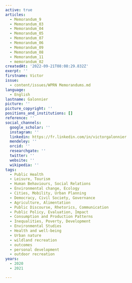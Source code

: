 ```yaml
---
active: true
articles:
  - Memorandum_9
  - Memorandum_03
  - Memorandum_04
  - Memorandum_05
  - Memorandum_07
  - Memorandum_06
  - Memorandum_09
  - Memorandum_08
  - Memorandum_11
  - memorandum_02
createdAt: '2022-09-21T08:08:29.832Z'
exerpt: ''
firstname: Victor
issue:
  - content/issues/WPRN Memorandums.md
language:
  - English
lastname: Galonnier
picture: ''
picture_copyright: ''
positions_and_institutions: []
reference: ''
social_channels:
  google_scholar: ''
  instagram: ''
  linkedin: https://fr.linkedin.com/in/victorgalonnier
  mendeley: ''
  orcid: ''
  researchgate: ''
  twitter: ''
  website: ''
  wikipedia: ''
tags:
  - Public Health
  - Leisure, Tourism
  - Human Behaviours, Social Relations
  - Environmental change, Ecology
  - Cities, Mobility, Urban Planning
  - Democracy, Civil Society, Governance
  - Agriculture, Alimentation
  - Public Discourse, Rhetorics, Communication
  - Public Policy, Evaluation, Impact
  - Consumption and Production Patterns
  - Inequalities, Poverty, Development
  - Environmental Studies
  - Health and well-being
  - Urban nature
  - wildland recreation
  - outcomes
  - personal development
  - outdoor recreation
years:
  - 2020
  - 2021

---
```

